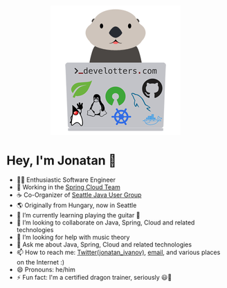 <p align='center'><a href="https://develotters.com/"><img src="https://raw.githubusercontent.com/jonatan-ivanov/jonatan-ivanov/main/assets/otter-300.png" /></a></p>

# Hey, I'm Jonatan 👋

- 🧑‍💻 Enthusiastic Software Engineer
- 🔭 Working in the [Spring Cloud Team](https://github.com/spring-cloud)
- ☕ Co-Organizer of [Seattle Java User Group](https://www.meetup.com/seajug/) 
- 🌎 Originally from Hungary, now in Seattle
- 🌱 I’m currently learning playing the guitar 🎸
- 👯 I’m looking to collaborate on Java, Spring, Cloud and related technologies
- 🤔 I’m looking for help with music theory
- 💬 Ask me about Java, Spring, Cloud and related technologies
- 📫 How to reach me: [Twitter(jonatan_ivanov)](https://twitter.com/jonatan_ivanov), [email](mailto:jonatan.ivanov@gmail.com), and various places on the Internet :)
- 😄 Pronouns: he/him
- ⚡ Fun fact: I'm a certified dragon trainer, seriously 😃🐉
